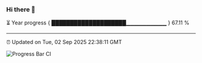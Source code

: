 ### Hi there 👋

⏳ Year progress { ████████████████████▁▁▁▁▁▁▁▁▁▁ } 67.11 %

---

⏰ Updated on Tue, 02 Sep 2025 22:38:11 GMT

![Progress Bar CI](https://github.com/IshwaranRudhara/GIT-ACTION/workflows/Progress%20Bar%20CI/badge.svg)
